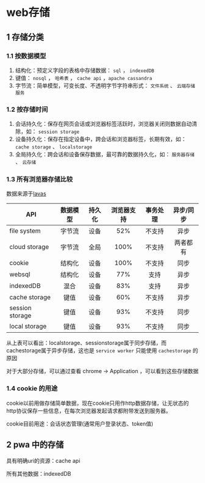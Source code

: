 # web存储

## 1 存储分类

### 1.1 按数据模型

1. 结构化：预定义字段的表格中存储数据： `sql` ， `indexedDB`
2. 键值： `nosql` ， `哈希表` ， `cache api` ，`apache cassandra`
3. 字节流：简单模型，可变长度、不透明字节字符串形式： `文件系统` 、 `云端存储服务`

### 1.2 按存储时间

1. 会话持久化：保存在网页会话或浏览器标签活跃时，浏览器关闭则数据自动清除，如： `session storage`
2. 设备持久化：保存在指定设备中，跨会话和浏览器标签，长期有效，如： `cache storage` 、 `localstorage`
3. 全局持久化：跨会话和设备保存数据，最可靠的数据持久化，如： `服务器存储` 、 `云存储`

### 1.3 所有浏览器存储比较

数据来源于[lavas](https://lavas.baidu.com/pwa/offline-and-cache-loading/web-storage/overview)

| API     | 数据模型  |  持久化  | 浏览器支持 | 事务处理 | 异步/同步 |
| -------- | :-----: | :----:   | :----:    | :----:  | :----:    |
| file system | 字节流 | 设备 | 52% | 不支持 | 异步 |
| cloud storage | 字节流 | 全局 | 100% | 不支持 | 两者都有 |
| cookie | 结构化 | 设备 | 100% | 不支持 | 同步 |
| websql | 结构化 | 设备 | 77% | 支持 | 异步 |
| indexedDB | 混合 | 设备 | 83% | 支持 | 异步 |
| cache storage | 键值 | 设备 | 60% | 不支持 | 异步 |
| session storage | 键值 | 设备 | 93% | 不支持 | 同步 |
| local storage | 键值 | 设备 | 93% | 不支持 | 同步 |

从上表可以看出：localstorage、sessionstorage属于同步存储，而cachestorage属于异步存储，这也是 `service worker` 只能使用 `cachestorage` 的原因

对于大部分存储，可以通过查看 chrome -> Application ，可以看到这些存储数据

### 1.4 cookie 的用途

cookie以前用做存储简单数据，现在cookie只用作http数据存储，让无状态的http协议保存一些信息，在每次浏览器发起请求都附带发送到服务器。

cookie目前用途：会话状态管理(通常用户登录状态、token值)

## 2 pwa 中的存储

具有明确uri的资源：cache api

所有其他数据：indexedDB
